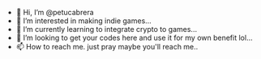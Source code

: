 - 👋 Hi, I’m @petucabrera
- 👀 I’m interested in making indie games...
- 🌱 I’m currently learning to integrate crypto to games...
- 💞️ I’m looking to get your codes here and use it for my own benefit lol...
- 📫 How to reach me. just pray maybe you'll reach me..

<!---
petucabrera/petucabrera is a ✨ special ✨ repository because its `README.md` (this file) appears on your GitHub profile.
You can click the Preview link to take a look at your changes.
--->


